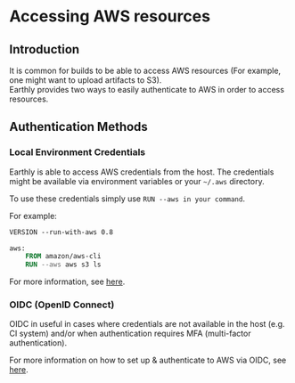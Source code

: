 # Accessing AWS resources

## Introduction

It is common for builds to be able to access AWS resources (For example, one might want to upload artifacts to S3).  
Earthly provides two ways to easily authenticate to AWS in order to access resources.

## Authentication Methods

### Local Environment Credentials

Earthly is able to access AWS credentials from the host.
The credentials might be available via environment variables or your `~/.aws` directory.

To use these credentials simply use `RUN --aws in your command`.

For example:
```dockerfile
VERSION --run-with-aws 0.8

aws:
    FROM amazon/aws-cli
    RUN --aws aws s3 ls
```

For more information, see [here](../../earthfile/earthfile.md#--aws-experimental).

### OIDC (OpenID Connect)

OIDC in useful in cases where credentials are not available in the host (e.g. CI system)
and/or when authentication requires MFA (multi-factor authentication).

For more information on how to set up & authenticate to AWS via OIDC, see [here](../../cloud/oidc.md). 
